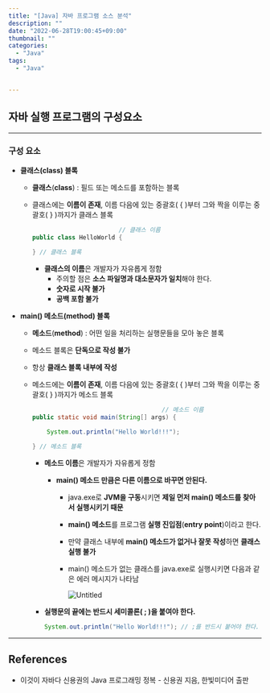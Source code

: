```yaml
---
title: "[Java] 자바 프로그램 소스 분석"
description: ""
date: "2022-06-28T19:00:45+09:00"
thumbnail: ""
categories:
  - "Java"
tags:
  - "Java"


---
```

<!--more-->

## 자바 실행 프로그램의 구성요소

---

### 구성 요소

- **클래스(class) 블록**
    - **클래스**(**class**) : 필드 또는 메소드를 포함하는 블록
    - 클래스에는 **이름이 존재**, 이름 다음에 있는 중괄호( {  )부터 그와 짝을 이루는 중괄호( } )까지가 클래스 블록
        
        ```java
        						// 클래스 이름
        public class HelloWorld {
        							
        } // 클래스 블록
        ```
        
        - **클래스의 이름**은 개발자가 자유롭게 정함
            - 주의할 점은 **소스 파일명과 대소문자가 일치**해야 한다.
            - **숫자로 시작 불가**
            - **공백 포함 불가**

- **main() 메소드(method) 블록**
    - **메소드**(**method**) : 어떤 일을 처리하는 실행문들을 모아 놓은 블록
    - 메소드 블록은 **단독으로 작성 불가**
    - 항상 **클래스 블록 내부에 작성**
    - 메소드에는 **이름이 존재**, 이름 다음에 있는 중괄호( {  )부터 그와 짝을 이루는 중괄호( } )까지가 메소드 블록
        
        ```java
        									// 메소드 이름
        public static void main(String[] args) {
        
        	System.out.println("Hello World!!!");
        
        } // 메소드 블록
        ```
        
        - **메소드 이름**은 개발자가 자유롭게 정함
            - **main() 메소드 만큼은 다른 이름으로 바꾸면 안된다.**
                - java.exe로 **JVM을 구동**시키면 **제일 먼저 main() 메소드를 찾아서 실행시키기 때문**
                - **main() 메소드**를 프로그램 **실행 진입점**(**entry point**)이라고 한다.
                - 만약 클래스 내부에 **main() 메소드가 없거나 잘못 작성**하면 **클래스 실행 불가**
                - main() 메소드가 없는 클래스를 java.exe로 실행시키면 다음과 같은 에러 메시지가 나타남
                    
                    ![Untitled](/images/lang_java/start/프로그램_소스_분석/Untitled.png)
                    
        - **실행문의 끝에는 반드시 세미콜론( ; )을 붙여야 한다.**
            
            ```java
            System.out.println("Hello World!!!"); // ;를 반드시 붙어야 한다. 
            ```
            

---

## References

- 이것이 자바다 신용권의 Java 프로그래밍 정복 - 신용권 지음, 한빛미디어 출판